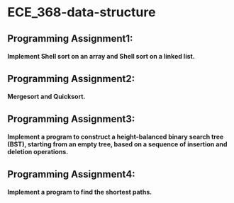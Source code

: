 # ECE_368-data-structure

## Programming Assignment1: 
#### Implement Shell sort on an array and Shell sort on a linked list.

## Programming Assignment2: 
#### Mergesort and Quicksort.

## Programming Assignment3: 
#### Implement a program to construct a height-balanced binary search tree (BST), starting from an empty tree, based on a sequence of insertion and deletion operations.

## Programming Assignment4: 
#### Implement a program to find the shortest paths.
